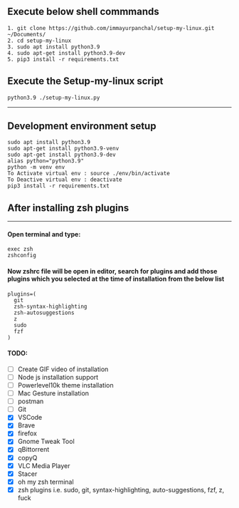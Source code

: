 ## Execute below shell commmands
```
1. git clone https://github.com/immayurpanchal/setup-my-linux.git ~/Documents/
2. cd setup-my-linux
3. sudo apt install python3.9
4. sudo apt-get install python3.9-dev
5. pip3 install -r requirements.txt
```

## Execute the Setup-my-linux script 
```
python3.9 ./setup-my-linux.py
```
---
## Development environment setup
```
sudo apt install python3.9
sudo apt-get install python3.9-venv
sudo apt-get install python3.9-dev
alias python="python3.9"
python -m venv env
To Activate virtual env : source ./env/bin/activate
To Deactive virtual env : deactivate 
pip3 install -r requirements.txt
```

## After installing zsh plugins 
---
#### Open terminal and type: 
```
exec zsh 
zshconfig 
```

#### Now zshrc file will be open in editor, search for plugins and add those plugins which you selected at the time of installation from the below list 
```
plugins=(
  git
  zsh-syntax-highlighting
  zsh-autosuggestions
  z
  sudo
  fzf
)
```
#### TODO: 
- [ ] Create GIF video of installation 
- [ ] Node js installation support 
- [ ] Powerlevel10k theme installation 
- [ ] Mac Gesture installation
- [ ] postman 
- [ ] Git 
- [x] VSCode
- [x] Brave 
- [x] firefox 
- [x] Gnome Tweak Tool 
- [x] qBittorrent 
- [x] copyQ 
- [x] VLC Media Player 
- [x] Stacer 
- [x] oh my zsh terminal 
- [x] zsh plugins i.e. sudo, git, syntax-highlighting, auto-suggestions, fzf, z, fuck